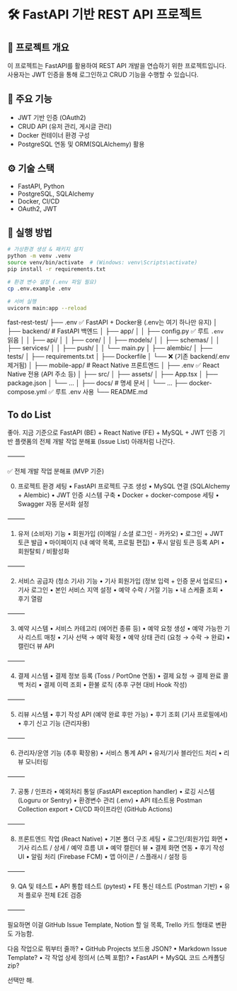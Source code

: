 # 🛠 FastAPI 기반 REST API 프로젝트

## 📌 프로젝트 개요
이 프로젝트는 FastAPI를 활용하여 REST API 개발을 연습하기 위한 프로젝트입니다.  
사용자는 JWT 인증을 통해 로그인하고 CRUD 기능을 수행할 수 있습니다.  

## 🚀 주요 기능
- JWT 기반 인증 (OAuth2)
- CRUD API (유저 관리, 게시글 관리)
- Docker 컨테이너 환경 구성
- PostgreSQL 연동 및 ORM(SQLAlchemy) 활용

## ⚙️ 기술 스택
- FastAPI, Python
- PostgreSQL, SQLAlchemy
- Docker, CI/CD
- OAuth2, JWT

## 🔧 실행 방법
```bash
# 가상환경 생성 & 패키지 설치
python -m venv .venv
source venv/bin/activate  # (Windows: venv\Scripts\activate)
pip install -r requirements.txt

# 환경 변수 설정 (.env 파일 필요)
cp .env.example .env

# 서버 실행
uvicorn main:app --reload
```

fast-rest-test/
├── .env                    ✅ FastAPI + Docker용 (.env는 여기 하나만 유지)
│
├── backend/                # FastAPI 백엔드
│   ├── app/
│   │   ├── config.py       ✅ 루트 `.env` 읽음
│   │   ├── api/
│   │   ├── core/
│   │   ├── models/
│   │   ├── schemas/
│   │   ├── services/
│   │   ├── push/
│   │   └── main.py
│   ├── alembic/
│   ├── tests/
│   ├── requirements.txt
│   ├── Dockerfile
│   └── ❌ (기존 backend/.env 제거됨)
│
├── mobile-app/             # React Native 프론트엔드
│   ├── .env                ✅ React Native 전용 (API 주소 등)
│   ├── src/
│   ├── assets/
│   ├── App.tsx
│   ├── package.json
│   └── ...
│
├── docs/                   # 명세 문서
│   └── ...
├── docker-compose.yml      ✅ 루트 .env 사용
└── README.md


## To do List

좋아. 지금 기준으로 FastAPI (BE) + React Native (FE) + MySQL + JWT 인증 기반 플랫폼의 전체 개발 작업 분해표 (Issue List) 아래처럼 나간다.

⸻

✅ 전체 개발 작업 분해표 (MVP 기준)

0. 프로젝트 환경 세팅
	•	FastAPI 프로젝트 구조 생성
	•	MySQL 연결 (SQLAlchemy + Alembic)
	•	JWT 인증 시스템 구축
	•	Docker + docker-compose 세팅
	•	Swagger 자동 문서화 설정

⸻

1. 유저 (소비자) 기능
	•	회원가입 (이메일 / 소셜 로그인 - 카카오)
	•	로그인 + JWT 토큰 발급
	•	마이페이지 (내 예약 목록, 프로필 편집)
	•	푸시 알림 토큰 등록 API
	•	회원탈퇴 / 비활성화

⸻

2. 서비스 공급자 (청소 기사) 기능
	•	기사 회원가입 (정보 입력 + 인증 문서 업로드)
	•	기사 로그인
	•	본인 서비스 지역 설정
	•	예약 수락 / 거절 기능
	•	내 스케줄 조회
	•	후기 열람

⸻

3. 예약 시스템
	•	서비스 카테고리 (에어컨 종류 등)
	•	예약 요청 생성
	•	예약 가능한 기사 리스트 매칭
	•	기사 선택 → 예약 확정
	•	예약 상태 관리 (요청 → 수락 → 완료)
	•	캘린더 뷰 API

⸻

4. 결제 시스템
	•	결제 정보 등록 (Toss / PortOne 연동)
	•	결제 요청 → 결제 완료 콜백 처리
	•	결제 이력 조회
	•	환불 로직 (추후 구현 대비 Hook 작성)

⸻

5. 리뷰 시스템
	•	후기 작성 API (예약 완료 후만 가능)
	•	후기 조회 (기사 프로필에서)
	•	후기 신고 기능 (관리자용)

⸻

6. 관리자/운영 기능 (추후 확장용)
	•	서비스 통계 API
	•	유저/기사 블라인드 처리
	•	리뷰 모니터링

⸻

7. 공통 / 인프라
	•	예외처리 통일 (FastAPI exception handler)
	•	로깅 시스템 (Loguru or Sentry)
	•	환경변수 관리 (.env)
	•	API 테스트용 Postman Collection export
	•	CI/CD 파이프라인 (GitHub Actions)

⸻

8. 프론트엔드 작업 (React Native)
	•	기본 폴더 구조 세팅
	•	로그인/회원가입 화면
	•	기사 리스트 / 상세 / 예약 흐름 UI
	•	예약 캘린더 뷰
	•	결제 화면 연동
	•	후기 작성 UI
	•	알림 처리 (Firebase FCM)
	•	앱 아이콘 / 스플래시 / 설정 등

⸻

9. QA 및 테스트
	•	API 통합 테스트 (pytest)
	•	FE 통신 테스트 (Postman 기반)
	•	유저 플로우 전체 E2E 검증

⸻

필요하면 이걸 GitHub Issue Template, Notion 할 일 목록, Trello 카드 형태로 변환도 가능함.

다음 작업으로 뭐부터 줄까?
	•	GitHub Projects 보드용 JSON?
	•	Markdown Issue Template?
	•	각 작업 상세 정의서 (스펙 포함)?
	•	FastAPI + MySQL 코드 스캐폴딩 zip?

선택만 해.